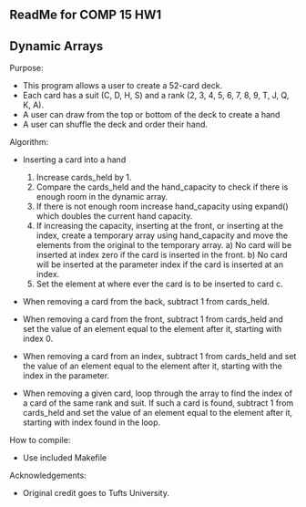 ## ReadMe for COMP 15 HW1 
## Dynamic Arrays

Purpose:
*	This program allows a user to create a 52-card deck.
*	Each card has a suit (C, D, H, S) and a rank 
	(2, 3, 4, 5, 6, 7, 8, 9, T, J, Q, K, A).
*	A user can draw from the top or bottom of the deck to create a hand
*	A user can shuffle the deck and order their hand.

Algorithm:
*	Inserting a card into a hand
	1) Increase cards_held by 1.
	2) Compare the cards_held and the hand_capacity to check if there is 
	enough room in the dynamic array. 
	3) If there is not enough room increase hand_capacity using expand() 
	which doubles the current hand capacity.
	4) If increasing the capacity, inserting at the front, or inserting
	at the index, create a temporary array using hand_capacity and move 
	the elements from the original to the temporary array. 
		a) No card will be inserted at index zero if the card is 
		inserted in the front. 
		b) No card will be inserted at the parameter index if the 
		card is inserted at an index.
	5) Set the element at where ever the card is to be inserted to card c.
	
*	When removing a card from the back, subtract 1 from cards_held.
*	When removing a card from the front, subtract 1 from cards_held and
	set the value of an element equal to the element after it, starting 
	with index 0.
*	When removing a card from an index, subtract 1 from cards_held and
	set the value of an element equal to the element after it, starting 
	with the index in the parameter.
*	When removing a given card, loop through the array to find the index 
	of a card of the same rank and suit. If such a card is found,
	subtract 1 from cards_held and set the value of an element equal to 
	the element after it, starting with index found in the loop.

How to compile:
*	Use included Makefile

Acknowledgements:
*	Original credit goes to Tufts University. 
